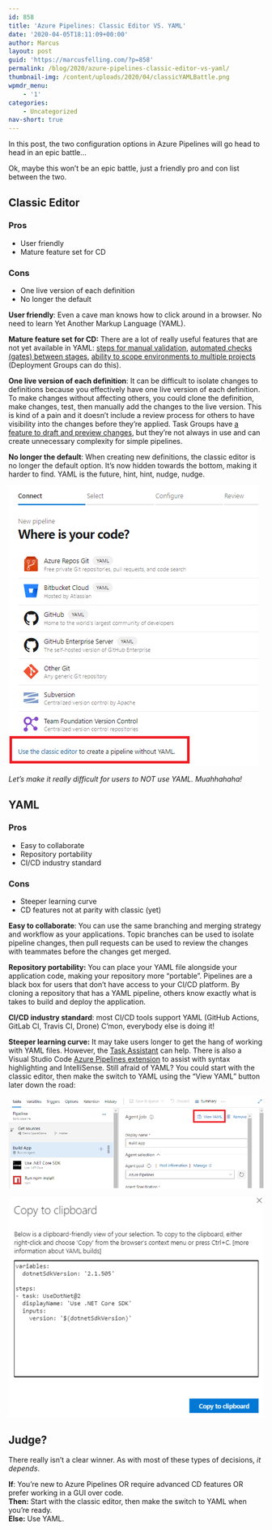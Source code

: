 ```yaml
---
id: 858
title: 'Azure Pipelines: Classic Editor VS. YAML'
date: '2020-04-05T18:11:09+00:00'
author: Marcus
layout: post
guid: 'https://marcusfelling.com/?p=858'
permalink: /blog/2020/azure-pipelines-classic-editor-vs-yaml/
thumbnail-img: /content/uploads/2020/04/classicYAMLBattle.png
wpmdr_menu:
    - '1'
categories:
    - Uncategorized
nav-short: true
---
```



In this post, the two configuration options in Azure Pipelines will go head to head in an epic battle…

Ok, maybe this won’t be an epic battle, just a friendly pro and con list between the two.

## Classic Editor

### Pros

- User friendly
- Mature feature set for CD

### Cons

- One live version of each definition
- No longer the default

**User friendly**: Even a cave man knows how to click around in a browser. No need to learn Yet Another Markup Language (YAML).

**Mature feature set** **for CD:** There are a lot of really useful features that are not yet available in YAML: [steps for manual validation](https://dev.azure.com/mseng/AzureDevOpsRoadmap/_workitems/edit/1663893), [automated checks (gates) between stages](https://dev.azure.com/mseng/AzureDevOpsRoadmap/_workitems/edit/1570285), [ability to scope environments to multiple projects](https://developercommunity.visualstudio.com/idea/889113/shared-pipeline-environments-within-projects.html) (Deployment Groups can do this).

**One live version of each definition**: It can be difficult to isolate changes to definitions because you effectively have one live version of each definition. To make changes without affecting others, you could clone the definition, make changes, test, then manually add the changes to the live version. This is kind of a pain and it doesn’t include a review process for others to have visibility into the changes before they’re applied. Task Groups have [a feature to draft and preview changes](https://docs.microsoft.com/en-us/azure/devops/pipelines/library/task-groups?view=azure-devops#create-previews-and-updated-versions-of-task-groups), but they’re not always in use and can create unnecessary complexity for simple pipelines.

**No longer the default**: When creating new definitions, the classic editor is no longer the default option. It’s now hidden towards the bottom, making it harder to find. YAML is the future, hint, hint, nudge, nudge.

![](/content/uploads/2020/04/classicHidden.png)

*Let’s make it really difficult for users to NOT use YAML. Muahhahaha!*

## YAML

### Pros

- Easy to collaborate
- Repository portability
- CI/CD industry standard

### Cons

- Steeper learning curve
- CD features not at parity with classic (yet)

**Easy to collaborate**: You can use the same branching and merging strategy and workflow as your applications. Topic branches can be used to isolate pipeline changes, then pull requests can be used to review the changes with teammates before the changes get merged.

**Repository portability:** You can place your YAML file alongside your application code, making your repository more “portable”. Pipelines are a black box for users that don’t have access to your CI/CD platform. By cloning a repository that has a YAML pipeline, others know exactly what is takes to build and deploy the application.

**CI/CD industry standard**: most CI/CD tools support YAML (GitHub Actions, GitLab CI, Travis CI, Drone) C’mon, everybody else is doing it!

**Steeper learning curve:** It may take users longer to get the hang of working with YAML files. However, the [Task Assistant](https://docs.microsoft.com/en-us/azure/devops/release-notes/2019/sprint-150-update#task-assistant-for-editing-yaml-files) can help. There is also a Visual Studio Code [Azure Pipelines extension](https://marketplace.visualstudio.com/items?itemName=ms-azure-devops.azure-pipelines) to assist with syntax highlighting and IntelliSense. Still afraid of YAML? You could start with the classic editor, then make the switch to YAML using the “View YAML” button later down the road:

![](/content/uploads/2020/04/viewYAML.png)

![](/content/uploads/2020/04/copyYAML.png)

## Judge?

 There really isn’t a clear winner. As with most of these types of decisions, *it depends*.  
  
**If**: You’re new to Azure Pipelines OR require advanced CD features OR prefer working in a GUI over code.  
**Then:** Start with the classic editor, then make the switch to YAML when you’re ready.  
**Else:** Use YAML.